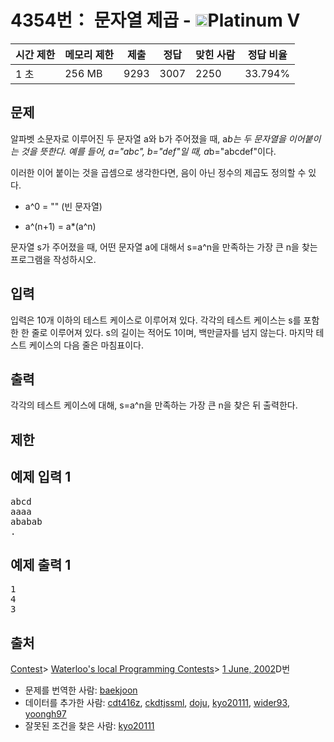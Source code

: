 # 4354번： 문자열 제곱 - <img src="https://static.solved.ac/tier_small/16.svg" style="height:20px" />Platinum V


| 시간 제한 | 메모리 제한 | 제출 | 정답 | 맞힌 사람 | 정답 비율 |
| --- | --- | --- | --- | --- | --- |
| 1 초 | 256 MB | 9293 | 3007 | 2250 | 33.794% |


## 문제


알파벳 소문자로 이루어진 두 문자열 a와 b가 주어졌을 때, a*b는 두 문자열을 이어붙이는 것을 뜻한다. 예를 들어, a="abc", b="def"일 때, a*b="abcdef"이다.

이러한 이어 붙이는 것을 곱셈으로 생각한다면, 음이 아닌 정수의 제곱도 정의할 수 있다.

- a^0 = "" (빈 문자열)

- a^(n+1) = a*(a^n)


문자열 s가 주어졌을 때, 어떤 문자열 a에 대해서 s=a^n을 만족하는 가장 큰 n을 찾는 프로그램을 작성하시오.




## 입력


입력은 10개 이하의 테스트 케이스로 이루어져 있다. 각각의 테스트 케이스는 s를 포함한 한 줄로 이루어져 있다. s의 길이는 적어도 1이며, 백만글자를 넘지 않는다. 마지막 테스트 케이스의 다음 줄은 마침표이다.




## 출력


각각의 테스트 케이스에 대해, s=a^n을 만족하는 가장 큰 n을 찾은 뒤 출력한다.




## 제한




## 예제 입력 1


<pre>abcd
aaaa
ababab
.
</pre>


## 예제 출력 1


<pre>1
4
3
</pre>






## 출처


[Contest](/category/45)> [Waterloo's local Programming Contests](/category/98)> [1 June, 2002](/category/detail/506)D번
- 문제를 번역한 사람: [baekjoon](/user/baekjoon)
- 데이터를 추가한 사람: [cdt416z](/user/cdt416z), [ckdtjssml](/user/ckdtjssml), [doju](/user/doju), [kyo20111](/user/kyo20111), [wider93](/user/wider93), [yoongh97](/user/yoongh97)
- 잘못된 조건을 찾은 사람: [kyo20111](/user/kyo20111)




